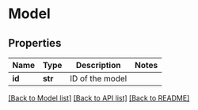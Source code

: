 # Model

## Properties
Name | Type | Description | Notes
------------ | ------------- | ------------- | -------------
**id** | **str** | ID of the model | 

[[Back to Model list]](../README.md#documentation-for-models) [[Back to API list]](../README.md#documentation-for-api-endpoints) [[Back to README]](../README.md)



